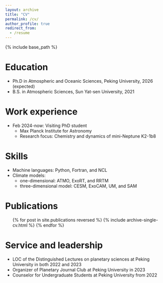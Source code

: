 ```yaml
---
layout: archive
title: "CV"
permalink: /cv/
author_profile: true
redirect_from:
  - /resume
---
```


{% include base_path %}

Education
======
* Ph.D in Atmospheric and Oceanic Sciences, Peking University, 2026 (expected)
* B.S. in Atmospheric Sciences, Sun Yat-sen University, 2021

Work experience
======
* Feb 2024-now: Visiting PhD student
  * Max Planck Institute for Astronomy
  * Research focus: Chemistry and dynamics of mini-Neptune K2-1b8

  
Skills
======
* Machine languages: Python, Fortran, and NCL
* Climate models: 
  * one-dimensional: ATMO, ExoRT, and RRTM
  * three-dimensional model: CESM, ExoCAM, UM, and SAM

Publications
======
  <ul>{% for post in site.publications reversed %}
    {% include archive-single-cv.html %}
  {% endfor %}</ul>
  
Service and leadership
======
* LOC of the Distinguished Lectures on planetary sciences at Peking University in both 2022 and 2023
* Organizer of Planetary Journal Club at Peking University in 2023
* Counselor for Undergraduate Students at Peking University from 2022

